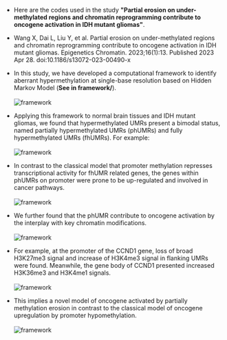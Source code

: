 
* Here are the codes used in the study **"Partial erosion on under-methylated regions and chromatin reprogramming contribute to oncogene activation in IDH mutant gliomas"**.
* Wang X, Dai L, Liu Y, et al. Partial erosion on under-methylated regions and chromatin reprogramming contribute to oncogene activation in IDH mutant gliomas. Epigenetics Chromatin. 2023;16(1):13. Published 2023 Apr 28. doi:10.1186/s13072-023-00490-x

* In this study, we have developed a computational framework to identify aberrant hypermethylation at single-base resolution based on Hidden Markov Model (**See in framework/**).<br><br>
![framework](https://github.com/wangxinyush/IDH_phUMR/blob/main/imgs/framework.png "foo")
* Applying this framework to normal brain tissues and IDH mutant gliomas, we found that hypermethylated UMRs present a bimodal status, named partially hypermethylated UMRs (phUMRs) and fully hypermethylated UMRs (fhUMRs). For example: <br><br>
![framework](https://github.com/wangxinyush/IDH_phUMR/blob/main/imgs/phUMR_fhUMR.png "foo")
* In contrast to the classical model that promoter methylation represses transcriptional activity for fhUMR related genes, the genes within phUMRs on promoter were prone to be up-regulated and involved in cancer pathways.<br><br>
![framework](https://github.com/wangxinyush/IDH_phUMR/blob/main/imgs/transcription.png "foo")

* We further found that the phUMR contribute to oncogene activation by the interplay with key chromatin modifications.<br><br>
![framework](https://github.com/wangxinyush/IDH_phUMR/blob/main/imgs/oncogene.png "foo")
* For example, at the promoter of the CCND1 gene, loss of broad H3K27me3 signal and increase of H3K4me3 signal in flanking UMRs were found. Meanwhile, the gene body of CCND1 presented increased H3K36me3 and H3K4me1 signals.<br><br>
![framework](https://github.com/wangxinyush/IDH_phUMR/blob/main/imgs/track.png "foo")
* This implies a novel model of oncogene activated by partially methylation erosion in contrast to the classical model of oncogene upregulation by promoter hypomethylation.<br><br>
![framework](https://github.com/wangxinyush/IDH_phUMR/blob/main/imgs/model.png "foo")
